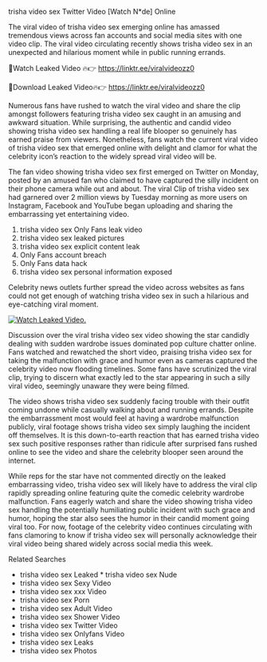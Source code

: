 ﻿trisha video sex Twitter Video [Watch N*de] Online

The viral video of ﻿trisha video sex emerging online has amassed tremendous views across fan accounts and social media sites with one video clip. The viral video circulating recently shows ﻿trisha video sex in an unexpected and hilarious moment while in public running errands. 

🔴Watch Leaked Video 🔥👉  https://linktr.ee/viralvideozz0 

🔴Download Leaked Video🔥👉  https://linktr.ee/viralvideozz0 

Numerous fans have rushed to watch the viral video and share the clip amongst followers featuring ﻿trisha video sex caught in an amusing and awkward situation. While surprising, the authentic and candid video showing ﻿trisha video sex handling a real life blooper so genuinely has earned praise from viewers. Nonetheless, fans watch the current viral video of ﻿trisha video sex that emerged online with delight and clamor for what the celebrity icon’s reaction to the widely spread viral video will be.

The fan video showing ﻿trisha video sex first emerged on Twitter on Monday, posted by an amused fan who claimed to have captured the silly incident on their phone camera while out and about. The viral Clip of ﻿trisha video sex had garnered over 2 million views by Tuesday morning as more users on Instagram, Facebook and YouTube began uploading and sharing the embarrassing yet entertaining video. 

1. ﻿trisha video sex Only Fans leak video
2. ﻿trisha video sex leaked pictures
3. ﻿trisha video sex explicit content leak
4. Only Fans account breach
5. Only Fans data hack
6. ﻿trisha video sex personal information exposed

Celebrity news outlets further spread the video across websites as fans could not get enough of watching ﻿trisha video sex in such a hilarious and eye-catching viral moment. 

[![Watch Leaked Video.](https://miro.medium.com/v2/resize:fit:828/format:webp/1*cilzJN44JGOrTw9NJCrNHA.gif "Watch Leaked Video")](https://linktr.ee/viralvideozz0)

Discussion over the viral ﻿trisha video sex video showing the star candidly dealing with sudden wardrobe issues dominated pop culture chatter online. Fans watched and rewatched the short video, praising ﻿trisha video sex for taking the malfunction with grace and humor even as cameras captured the celebrity video now flooding timelines. Some fans have scrutinized the viral clip, trying to discern what exactly led to the star appearing in such a silly viral video, seemingly unaware they were being filmed.

The video shows ﻿trisha video sex suddenly facing trouble with their outfit coming undone while casually walking about and running errands. Despite the embarrassment most would feel at having a wardrobe malfunction publicly, viral footage shows ﻿trisha video sex simply laughing the incident off themselves. It is this down-to-earth reaction that has earned ﻿trisha video sex such positive responses rather than ridicule after surprised fans rushed online to see the video and share the celebrity blooper seen around the internet.  

While reps for the star have not commented directly on the leaked embarrassing video, ﻿trisha video sex will likely have to address the viral clip rapidly spreading online featuring quite the comedic celebrity wardrobe malfunction. Fans eagerly watch and share the video showing ﻿trisha video sex handling the potentially humiliating public incident with such grace and humor, hoping the star also sees the humor in their candid moment going viral too. For now, footage of the celebrity video continues circulating with fans clamoring to know if ﻿trisha video sex will personally acknowledge their viral video being shared widely across social media this week.

Related Searches
* ﻿trisha video sex Leaked
﻿* trisha video sex Nude
* ﻿trisha video sex Sexy Video
* ﻿trisha video sex xxx Video
* ﻿trisha video sex Porn
* ﻿trisha video sex Adult Video
* ﻿trisha video sex Shower Video
* ﻿trisha video sex Twitter Video
* ﻿trisha video sex Onlyfans Video
* ﻿trisha video sex Leaks
* ﻿trisha video sex Photos